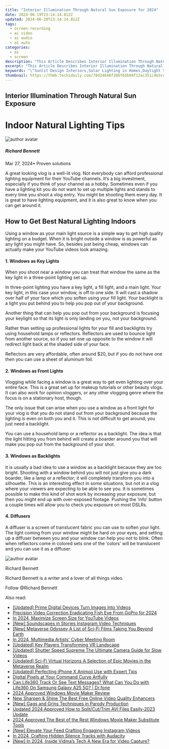 ```yaml
---
title: "Interior Illumination Through Natural Sun Exposure for 2024"
date: 2024-06-19T23:14:14.812Z
updated: 2024-06-20T23:14:14.812Z
tags: 
  - screen-recording
  - ai video
  - ai audio
  - ai auto
categories: 
  - ai
  - screen
description: "This Article Describes Interior Illumination Through Natural Sun Exposure for 2024"
excerpt: "This Article Describes Interior Illumination Through Natural Sun Exposure for 2024"
keywords: "\"Sunlit Design Interiors,Solar Lighting in Homes,Daylight Spaces Enhancement,Eco-Friendly Illumination,Bright Room Strategies,Sun Exposure Techniques,Natural Luminance Boost\""
thumbnail: https://thmb.techidaily.com/78d24648f206f65b94f12ac351c4b3ce727b02ece4c292665e0f6b95fb5f60be.jpg
---
```


## Interior Illumination Through Natural Sun Exposure

# Indoor Natural Lighting Tips

![author avatar](https://images.wondershare.com/filmora/article-images/richard-bennett.jpg)

##### Richard Bennett

 Mar 27, 2024• Proven solutions

 A great looking vlog is a well-lit vlog. Not everybody can afford professional lighting equipment for their YouTube channels. It’s a big investment, especially if you think of your channel as a hobby. Sometimes even if you have a lighting kit you do not want to set up multiple lights and stands to every time you shoot a vlog entry. You might be shooting them every day. It is great to have lighting equipment, and it is also great to know when you can get around it.

## How to Get Best Natural Lighting Indoors

 Using a window as your main light source is a simple way to get high quality lighting on a budget. When it is bright outside a window is as powerful as any light you might have. So, besides just being cheap, windows can actually make your YouTube videos look amazing.

#### 1\. Windows as Key Lights

 When you shoot near a window you can treat that window the same as the key light in a three-point lighting set up.

 In three-point lighting you have a key light, a fill light, and a main light. Your key light, in this case your window, is off to one side. It will cast a shadow over half of your face which you soften using your fill light. Your backlight is a light you put behind you to help you pop out of your background.

 Another thing that can help you pop out from your background is focusing your keylight so that its light is only landing on you, not your background.

 Rather than setting up professional lights for your fill and backlights try using household lamps or reflectors. Reflectors are used to bounce light from another source, so if you set one up opposite to the window it will redirect light back at the shaded side of your face.

 Reflectors are very affordable, often around $20, but if you do not have one then you can use a sheet of aluminum foil.

#### 2\. Windows as Front Lights

 Vlogging while facing a window is a great way to get even lighting over your entire face. This is a great set up for makeup tutorials or other beauty vlogs. It can also work for opinion vloggers, or any other vlogging genre where the focus is on a stationary host, though.

 The only issue that can arise when you use a window as a front light for your vlog is that you do not stand out from your background because the lighting is even on both you and it. This is not difficult to get around; you just need a backlight.

 You can use a household lamp or a reflector as a backlight. The idea is that the light hitting you from behind will create a boarder around you that will make you pop out from the background of your shot.

#### 3\. Windows as Backlights

 It is usually a bad idea to use a window as a backlight because they are too bright. Shooting with a window behind you will not just give you a dark boarder, like a lamp or a reflector; it will completely transform you into a silhouette. This is an interesting effect in some situations, but not in a vlog where your viewers are expecting to be able to see you. It is sometimes possible to make this kind of shot work by increasing your exposure, but then you might end up with over-exposed footage. Pushing the ‘info’ button a couple times will allow you to check you exposure on most DSLRs.

#### 4\. Diffusers

 A diffuser is a screen of translucent fabric you can use to soften your light. The light coming from your window might be hard on your eyes, and setting up a diffuser between you and your window can help you not to blink. Often when reflectors come in colored sets one of the ‘colors’ will be translucent and you can use it as a diffuser.

![author avatar](https://images.wondershare.com/filmora/article-images/richard-bennett.jpg)

Richard Bennett

Richard Bennett is a writer and a lover of all things video.

Follow @Richard Bennett

<span class="atpl-alsoreadstyle">Also read:</span>
<div><ul>
<li><a href="https://extra-support.techidaily.com/updated-prime-digital-devices-turn-images-into-videos/"><u>[Updated] Prime Digital Devices Turn Images Into Videos</u></a></li>
<li><a href="https://extra-support.techidaily.com/precision-video-correction-eradicating-fish-eye-from-gopro-for-2024/"><u>Precision Video Correction  Eradicating Fish Eye From GoPro for 2024</u></a></li>
<li><a href="https://extra-support.techidaily.com/in-2024-maximize-screen-size-for-youtube-videos/"><u>In 2024, Maximize Screen Size for YouTube Videos</u></a></li>
<li><a href="https://extra-support.techidaily.com/new-soundscapes-in-stories-instagram-video-techniques/"><u>[New] Soundscapes in Stories  Instagram Video Techniques</u></a></li>
<li><a href="https://extra-support.techidaily.com/new-metaverse-odyssey-a-list-of-sci-fi-films-taking-you-beyond-earth/"><u>[New] Metaverse Odyssey  A List of Sci-Fi Films Taking You Beyond Earth</u></a></li>
<li><a href="https://extra-support.techidaily.com/in-2024-multimedia-artists-cyber-meeting-room/"><u>In 2024, Multimedia Artists' Cyber Meeting Room</u></a></li>
<li><a href="https://extra-support.techidaily.com/updated-key-players-transforming-vr-landscape/"><u>[Updated] Key Players Transforming VR Landscape</u></a></li>
<li><a href="https://extra-support.techidaily.com/updated-shutter-speed-supreme-the-ultimate-camera-guide-for-slow-videos/"><u>[Updated] Shutter Speed Supreme  The Ultimate Camera Guide for Slow Videos</u></a></li>
<li><a href="https://extra-support.techidaily.com/updated-sci-fi-virtual-horizons-a-selection-of-epic-movies-in-the-metaverse-realm/"><u>[Updated] Sci-Fi Virtual Horizons  A Selection of Epic Movies in the Metaverse Realm</u></a></li>
<li><a href="https://extra-support.techidaily.com/updated-perfecting-iphone-x-animoji-use-with-expert-tips/"><u>[Updated] Perfecting iPhone X Animoji Use with Expert Tips</u></a></li>
<li><a href="https://extra-tips.techidaily.com/digital-pixels-at-your-command-curve-artfully/"><u>Digital Pixels at Your Command  Curve Artfully</u></a></li>
<li><a href="https://fake-location.techidaily.com/can-life360-track-or-see-text-messages-what-can-you-do-with-life360-on-samsung-galaxy-a25-5g-drfone-by-drfone-virtual-android/"><u>Can Life360 Track Or See Text Messages? What Can You Do with Life360 On Samsung Galaxy A25 5G? | Dr.fone</u></a></li>
<li><a href="https://ai-editing-video.techidaily.com/2024-approved-windows-movie-maker-review/"><u>2024 Approved Windows Movie Maker Review</u></a></li>
<li><a href="https://video-creation-software.techidaily.com/new-sharpen-and-shine-the-best-free-online-video-quality-enhancers/"><u>New Sharpen & Shine The Best Free Online Video Quality Enhancers</u></a></li>
<li><a href="https://youtube-stream.techidaily.com/new-gags-and-grins-techniques-in-parody-production/"><u>[New] Gags and Grins  Techniques in Parody Production</u></a></li>
<li><a href="https://video-creation-software.techidaily.com/updated-2024-approved-how-to-splitcuttrim-avi-files-easily-2023-update/"><u>Updated 2024 Approved How to Split/Cut/Trim AVI Files Easily-2023 Update</u></a></li>
<li><a href="https://video-creation-software.techidaily.com/2024-approved-the-best-of-the-rest-windows-movie-maker-substitute-tools/"><u>2024 Approved The Best of the Rest Windows Movie Maker Substitute Tools</u></a></li>
<li><a href="https://instagram-video-recordings.techidaily.com/new-elevate-your-feed-crafting-engaging-instagram-videos/"><u>[New] Elevate Your Feed  Crafting Engaging Instagram Videos</u></a></li>
<li><a href="https://extra-lessons.techidaily.com/in-2024-crafting-hidden-silence-tracks-with-audacity/"><u>In 2024, Crafting Hidden Silence Tracks with Audacity</u></a></li>
<li><a href="https://visual-screen-recording.techidaily.com/new-in-2024-inside-vidmas-tech-a-new-era-for-video-capture/"><u>[New] In 2024, Inside Vidma’s Tech  A New Era for Video Capture?</u></a></li>
</ul></div>

<ins class="adsbygoogle"
      style="display:block"
      data-ad-client="ca-pub-7571918770474297"
      data-ad-slot="8358498916"
      data-ad-format="auto"
      data-full-width-responsive="true"></ins>